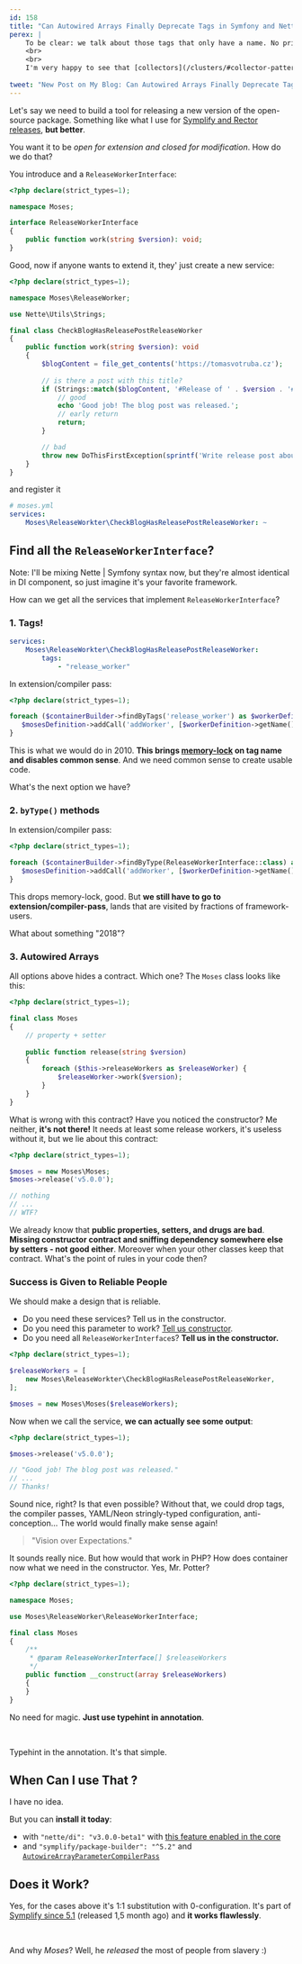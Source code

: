 ```yaml
---
id: 158
title: "Can Autowired Arrays Finally Deprecate Tags in Symfony and Nette?"
perex: |
    To be clear: we talk about those tags that only have a name. No priority, no level, no event name, nothing, **just the name**. If you're not sure why these tags are bad, read *[Drop all Service Tags in Your Nette and Symfony Applications](/blog/2017/02/12/drop-all-service-tags-in-your-nette-and-symfony-applications/)* first.
    <br>
    <br>
    I'm very happy to see that [collectors](/clusters/#collector-pattern-the-shortcut-hack-to-solid-code) are finally getting to the core of DI components of PHP frameworks. Tags, extensions, compiler passes and `autoconfigure` now became workarounds. Collectors are now in the best place they can... **the PHP code**. 
       
tweet: "New Post on My Blog: Can Autowired Arrays Finally Deprecate Tags in #Symfony and #NetteFw?    #collector #nettefw30 #php #simplestupid"
---
```


Let's say we need to build a tool for releasing a new version of the open-source package. Something like what I use for 
[Symplify and Rector releases](https://github.com/symplify/monorepobuilder), **but better**.

You want it to be *open for extension and closed for modification*. How do we do that?  
 
You introduce and a `ReleaseWorkerInterface`:

```php
<?php declare(strict_types=1);

namespace Moses;

interface ReleaseWorkerInterface
{
    public function work(string $version): void;
}
```

Good, now if anyone wants to extend it, they' just create a new service:

```php
<?php declare(strict_types=1);

namespace Moses\ReleaseWorker;

use Nette\Utils\Strings;

final class CheckBlogHasReleasePostReleaseWorker
{
    public function work(string $version): void 
    {
        $blogContent = file_get_contents('https://tomasvotruba.cz');
        
        // is there a post with this title?
        if (Strings::match($blogContent, '#Release of ' . $version . '#')) {
            // good
            echo 'Good job! The blog post was released.';
            // early return
            return;
        } 

        // bad
        throw new DoThisFirstException(sprintf('Write release post about "%s" version first', $version));
    }
}
```

and register it

```yaml
# moses.yml
services:
    Moses\ReleaseWorkter\CheckBlogHasReleasePostReleaseWorker: ~
```

## Find all the `ReleaseWorkerInterface`?

Note: I'll be mixing Nette | Symfony syntax now, but they're almost identical in DI component, so just imagine it's your favorite framework.

How can we get all the services that implement `ReleaseWorkerInterface`? 

### 1. Tags!

```yaml
services:
    Moses\ReleaseWorkter\CheckBlogHasReleasePostReleaseWorker:
        tags:
            - "release_worker"
```

In extension/compiler pass:

```php
<?php declare(strict_types=1);

foreach ($containerBuilder->findByTags('release_worker') as $workerDefinition) {
   $mosesDefinition->addCall('addWorker', [$workerDefinition->getName()]);   
}
```

This is what we would do in 2010. **This brings [memory-lock](/blog/2018/08/27/why-and-how-to-avoid-the-memory-lock/) on tag name and disables common sense**. And we need common sense to create usable code.

What's the next option we have?

### 2. `byType()` methods 

In extension/compiler pass:

```php
<?php declare(strict_types=1);

foreach ($containerBuilder->findByType(ReleaseWorkerInterface::class) as $workerDefinition) {
   $mosesDefinition->addCall('addWorker', [$workerDefinition->getName()]);   
}
```

This drops memory-lock, good. But **we still have to go to extension/compiler-pass**, lands that are visited by fractions of framework-users.

What about something "2018"?

### 3. Autowired Arrays

All options above hides a contract. Which one? The `Moses` class looks like this:

```php
<?php declare(strict_types=1);

final class Moses
{
    // property + setter
    
    public function release(string $version)
    {
        foreach ($this->releaseWorkers as $releaseWorker) {
            $releaseWorker->work($version);
        } 
    }
}
```

What is wrong with this contract? Have you noticed the constructor? Me neither, **it's not there!** It needs at least some release workers, it's useless without it, but we lie about this contract:

```php
<?php declare(strict_types=1);

$moses = new Moses\Moses;
$moses->release('v5.0.0');

// nothing
// ...
// WTF?
```

We already know that **public properties, setters, and drugs are bad**. **Missing constructor contract and sniffing dependency somewhere else by setters - not good either**. Moreover when your other classes keep that contract. What's the point of rules in your code then?

### Success is Given to Reliable People

We should make a design that is reliable. 

- Do you need these services? Tell us in the constructor.
- Do you need this parameter to work? [Tell us constructor](/blog/2018/11/05/do-you-autowire-services-in-symfony-you-can-autowire-parameters-too/). 
- Do you need all `ReleaseWorkerInterface`s? **Tell us in the constructor.**

```php
<?php declare(strict_types=1);

$releaseWorkers = [
    new Moses\ReleaseWorkter\CheckBlogHasReleasePostReleaseWorker,
];

$moses = new Moses\Moses($releaseWorkers);
```

Now when we call the service, **we can actually see some output**:

```php
<?php declare(strict_types=1);

$moses->release('v5.0.0');

// "Good job! The blog post was released."
// ...
// Thanks!
```

Sound nice, right? Is that even possible? Without that, we could drop tags, the compiler passes, YAML/Neon stringly-typed configuration, anti-conception... The world would finally make sense again!

<blockquote class="blockquote text-center">
    "Vision over Expectations."
</blockquote>

It sounds really nice. But how would that work in PHP? How does container now what we need in the constructor. Yes, Mr. Potter?

```php
<?php declare(strict_types=1);

namespace Moses;

use Moses\ReleaseWorker\ReleaseWorkerInterface;

final class Moses
{
    /**
     * @param ReleaseWorkerInterface[] $releaseWorkers 
     */
    public function __construct(array $releaseWorkers)
    {
    }
} 
```

No need for magic. **Just use typehint in annotation**.

<br>

Typehint in the annotation. It's that simple.

## When Can I use That <my-favorite-framework>?
   
I have no idea.

But you can **install it today**:
 
 - with `"nette/di": "v3.0.0-beta1"` with [this feature enabled in the core](https://github.com/nette/di/pull/178)
 - and `"symplify/package-builder": "^5.2"` and [`AutowireArrayParameterCompilerPass`](https://github.com/Symplify/PackageBuilder#autowire-array-parameters)

## Does it Work?

Yes, for the cases above it's 1:1 substitution with 0-configuration. It's part of [Symplify since 5.1](https://github.com/Symplify/Symplify/pull/1145/files) (released 1,5 month ago) and **it works flawlessly**.

<br>

And why *Moses*? Well, he *released* the most of people from slavery :)
